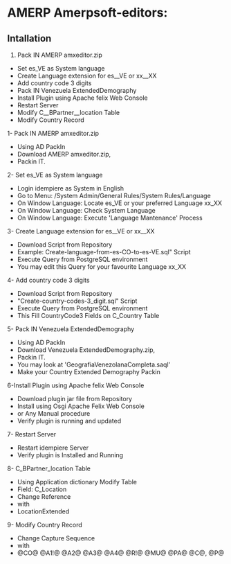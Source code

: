 
AMERP Amerpsoft-editors: 
=======================

Intallation
-----------
1. Pack IN AMERP amxeditor.zip
* Set es_VE as System language
* Create Language extension for es__VE or xx__XX
* Add country code 3 digits
* Pack IN Venezuela ExtendedDemography
* Install Plugin using Apache felix Web Console
* Restart Server
* Modify C__BPartner__location Table
* Modify Country Record

1- Pack IN AMERP amxeditor.zip
- Using AD PackIn
- Download  AMERP amxeditor.zip, 
- Packin IT.
	
2- Set es_VE as System language
- Login idempiere as System in English
- Go to Menu: /System Admin/General Rules/System Rules/Language
- On Window Language: Locate es_VE or your preferred Language xx_XX
- On Window Language: Check System Language
- On Window Language: Execute 'Language Mantenance' Process

3- Create Language extension for es__VE or xx__XX
- Download Script from Repository
- Example:  Create-language-from-es-CO-to-es-VE.sql" Script
- Execute Query from PostgreSQL environment
- You may edit this Query for your favourite Language xx_XX

4- Add country code 3 digits
- Download Script from Repository
- "Create-country-codes-3_digit.sql" Script
- Execute Query from PostgreSQL environment
- This Fill CountryCode3 Fields on C_Country Table

5- Pack IN Venezuela ExtendedDemography
- Using AD PackIn
- Download  Venezuela ExtendedDemography.zip, 
- Packin IT.
- You may look at 'GeografiaVenezolanaCompleta.saql'
- Make your Country Extended Demography Packin

6-Install Plugin using Apache felix Web Console
- Download plugin jar file from Repository
- Install using Osgi Apache Felix Web Console
- or Any Manual procedure
- Verify plugin is running and updated

7- Restart Server
- Restart idempiere Server 
- Verify plugin is Installed and Running

8- C_BPartner_location Table
- Using Application dictionary Modify Table
- Field: C_Location 
- Change Reference 
- with 
- LocationExtended

9- Modify Country Record
- Change Capture Sequence
-    with
- @CO@ @A1!@ @A2@ @A3@ @A4@  @R!@ @MU@ @PA@ @C@, @P@ 
